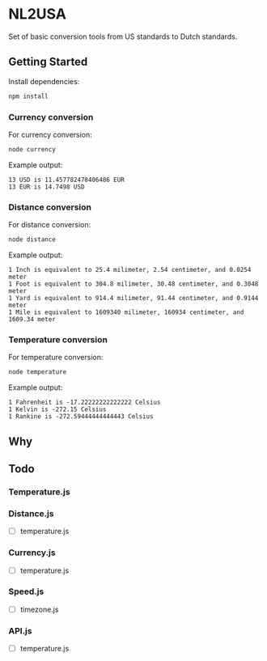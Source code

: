 # NL2USA

Set of basic conversion tools from US standards to Dutch standards.

## Getting Started

Install dependencies:

```bash
npm install
```

### Currency conversion

For currency conversion:

```bash
node currency
```

Example output:

```output
13 USD is 11.457782478406486 EUR
13 EUR is 14.7498 USD
```

### Distance conversion

For distance conversion:

```bash
node distance
```

Example output:

```output
1 Inch is equivalent to 25.4 milimeter, 2.54 centimeter, and 0.0254 meter
1 Foot is equivalent to 304.8 milimeter, 30.48 centimeter, and 0.3048 meter
1 Yard is equivalent to 914.4 milimeter, 91.44 centimeter, and 0.9144 meter
1 Mile is equivalent to 1609340 milimeter, 160934 centimeter, and 1609.34 meter
```

### Temperature conversion

For temperature conversion:

```bash
node temperature
```

Example output:

```output
1 Fahrenheit is -17.22222222222222 Celsius
1 Kelvin is -272.15 Celsius
1 Rankine is -272.59444444444443 Celsius
```

## Why

## Todo

### Temperature.js

### Distance.js

- [ ] temperature.js

### Currency.js

- [ ] temperature.js

### Speed.js

- [ ] timezone.js

### API.js

- [ ] temperature.js
